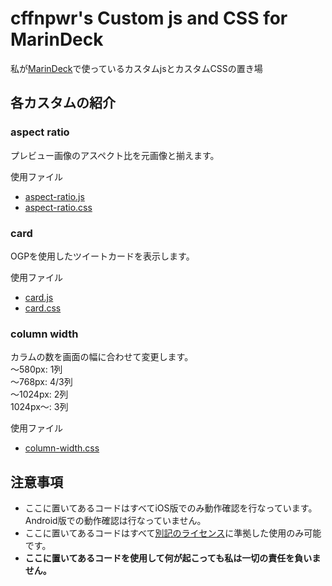# cffnpwr's Custom js and CSS for MarinDeck

私が[MarinDeck](https://hisubway.online/marindeck/)で使っているカスタムjsとカスタムCSSの置き場

## 各カスタムの紹介

### aspect ratio

プレビュー画像のアスペクト比を元画像と揃えます。

使用ファイル
 - [aspect-ratio.js](js/aspect-ratio.js)
 - [aspect-ratio.css](css/aspect-ratio.css)


### card

OGPを使用したツイートカードを表示します。

使用ファイル
 - [card.js](js/card.js)
 - [card.css](css/card.css)


### column width

カラムの数を画面の幅に合わせて変更します。  
〜580px: 1列  
〜768px: 4/3列  
〜1024px: 2列  
1024px〜: 3列

使用ファイル
 - [column-width.css](css/column-width.css)

## 注意事項

 - ここに置いてあるコードはすべてiOS版でのみ動作確認を行なっています。Android版での動作確認は行なっていません。
 - ここに置いてあるコードはすべて[別記のライセンス](https://github.com/cffnpwr/marindeck-custom/blob/main/LICENSE)に準拠した使用のみ可能です。
 - **ここに置いてあるコードを使用して何が起こっても私は一切の責任を負いません。**
